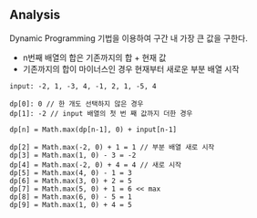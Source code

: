 ## Analysis
Dynamic Programming 기법을 이용하여 구간 내 가장 큰 값을 구한다.

- n번째 배열의 합은 기존까지의 합 + 현재 값
- 기존까지의 합이 마이너스인 경우 현재부터 새로운 부분 배열 시작

```
input: -2, 1, -3, 4, -1, 2, 1, -5, 4

dp[0]: 0 // 한 개도 선택하지 않은 경우
dp[1]: -2 // input 배열의 첫 번 째 값까지 더한 경우

dp[n] = Math.max(dp[n-1], 0) + input[n-1]

dp[2] = Math.max(-2, 0) + 1 = 1 // 부분 배열 새로 시작
dp[3] = Math.max(1, 0) - 3 = -2
dp[4] = Math.max(-2, 0) + 4 = 4 // 새로 시작
dp[5] = Math.max(4, 0) - 1 = 3
dp[6] = Math.max(3, 0) + 2 = 5
dp[7] = Math.max(5, 0) + 1 = 6 << max
dp[8] = Math.max(6, 0) - 5 = 1
dp[9] = Math.max(1, 0) + 4 = 5
```